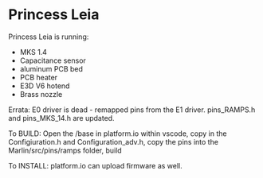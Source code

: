 <h1>Princess Leia</h1>

Princess Leia is running:
 * MKS 1.4
 * Capacitance sensor
 * aluminum PCB bed
 * PCB heater
 * E3D V6 hotend
 * Brass nozzle

Errata:
E0 driver is dead - remapped pins from the E1 driver.
pins_RAMPS.h and pins_MKS_14.h are updated.

To BUILD:
Open the /base in platform.io within vscode, copy in the Configiuration.h and Configuration_adv.h, copy the pins into the Marlin/src/pins/ramps folder, build

To INSTALL:
platform.io can upload firmware as well.


